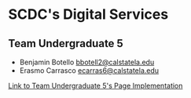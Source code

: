# SCDC's Digital Services

## Team Undergraduate 5
- Benjamin Botello bbotell2@calstatela.edu
- Erasmo Carrasco ecarras6@calstatela.edu

[Link to Team Undergraduate 5's Page Implementation](https://research-and-development-2024.github.io/websites-for-good-2024-scdc/ufive/index.html)

